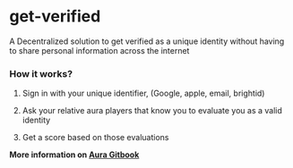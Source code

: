 # get-verified

A Decentralized solution to get verified as a unique identity without having to share personal information across the internet

### How it works?

1. Sign in with your unique identifier, (Google, apple, email, brightid)

2. Ask your relative aura players that know you to evaluate you as a valid identity

3. Get a score based on those evaluations

**More information on [Aura Gitbook](https://brightid.gitbook.io/aura)**
